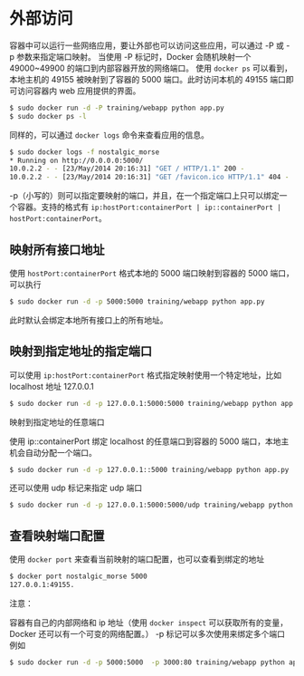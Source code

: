 # 外部访问

容器中可以运行一些网络应用，要让外部也可以访问这些应用，可以通过 -P 或 -p 参数来指定端口映射。
当使用 -P 标记时，Docker 会随机映射一个 49000~49900 的端口到内部容器开放的网络端口。
使用 ```docker ps``` 可以看到，本地主机的 49155 被映射到了容器的 5000 端口。此时访问本机的 49155 端口即可访问容器内 web 应用提供的界面。
```bash
$ sudo docker run -d -P training/webapp python app.py
$ sudo docker ps -l
```
同样的，可以通过 ```docker logs``` 命令来查看应用的信息。
```bash
$ sudo docker logs -f nostalgic_morse
* Running on http://0.0.0.0:5000/
10.0.2.2 - - [23/May/2014 20:16:31] "GET / HTTP/1.1" 200 -
10.0.2.2 - - [23/May/2014 20:16:31] "GET /favicon.ico HTTP/1.1" 404 -
```
-p（小写的）则可以指定要映射的端口，并且，在一个指定端口上只可以绑定一个容器。支持的格式有 ```ip:hostPort:containerPort | ip::containerPort | hostPort:containerPort```。
## 映射所有接口地址

使用 ```hostPort:containerPort``` 格式本地的 5000 端口映射到容器的 5000 端口，可以执行
```bash
$ sudo docker run -d -p 5000:5000 training/webapp python app.py
```
此时默认会绑定本地所有接口上的所有地址。
## 映射到指定地址的指定端口

可以使用 ```ip:hostPort:containerPort``` 格式指定映射使用一个特定地址，比如 localhost 地址 127.0.0.1
```bash
$ sudo docker run -d -p 127.0.0.1:5000:5000 training/webapp python app.py
```
映射到指定地址的任意端口

使用 ip::containerPort 绑定 localhost 的任意端口到容器的 5000 端口，本地主机会自动分配一个端口。
```bash
$ sudo docker run -d -p 127.0.0.1::5000 training/webapp python app.py
```
还可以使用 udp 标记来指定 udp 端口
```bash
$ sudo docker run -d -p 127.0.0.1:5000:5000/udp training/webapp python app.py
```
## 查看映射端口配置

使用 ```docker port``` 来查看当前映射的端口配置，也可以查看到绑定的地址
```bash
$ docker port nostalgic_morse 5000
127.0.0.1:49155.
```
注意：

容器有自己的内部网络和 ip 地址（使用 ```docker inspect``` 可以获取所有的变量，Docker 还可以有一个可变的网络配置。）
-p 标记可以多次使用来绑定多个端口
例如
```bash
$ sudo docker run -d -p 5000:5000  -p 3000:80 training/webapp python app.py
```